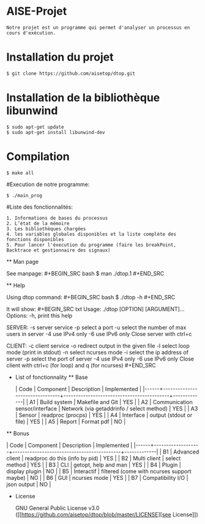
# AISE-Projet

    Notre projet est un programme qui permet d'analyser un processus en cours d'exécution.
# Installation du projet

    
    $ git clone https://github.com/aisetop/dtop.git
    

# Installation de la bibliothèque libunwind

    $ sudo apt-get update
    $ sudo apt-get install libunwind-dev
    
# Compilation

    $ make all
    
#Execution de notre programme:
 
    $ ./main_prog

#Liste des fonctionnalités:
 
    1. Informations de bases du processus
    2. L’état de la mémoire
    3. Les bibliothèques chargées
    4. les variables globales disponibles et la liste complète des fonctions disponibles
    5. Pour lancer l'éxecution du programme (faire les breakPoint, Backtrace et gestionnaire des signaux)

** Man page

See manpage:
#+BEGIN_SRC bash
$ man ./dtop.1
#+END_SRC

** Help

Using dtop command:
#+BEGIN_SRC bash
$ ./dtop -h
#+END_SRC

It will show:
#+BEGIN_SRC txt
Usage: ./dtop [OPTION] [ARGUMENT]...
Options:
  -h, print this help

  SERVER:
    -s               server service
    -p <port>        select a port
    -u <number>      select the number of max users in server
    -4               use IPv4 only
    -6               use IPv6 only
  Close server with ctrl+c

  CLIENT:
    -c               client service
    -o <filename>    redirect output in the given file
    -l               select loop mode (print in stdout)
    -n               select ncurses mode
    -i <ip>          select the ip address of server
    -p <port>        select the port of server
    -4               use IPv4 only
    -6               use IPv6 only
  Close client with ctrl+c (for loop) and q (for ncurses)
#+END_SRC

* List of fonctionnality
** Base

   | Code | Component                      | Description                               | Implemented |
   |------+--------------------------------+-------------------------------------------+-------------|
   | A1   | Build system                   | Makefile and Git                          | YES         |
   | A2   | Communication sensor/interface | Network (via getaddrinfo / select method) | YES         |
   | A3   | Sensor                         | readproc (procps)                         | YES         |
   | A4   | Interface                      | output (stdout or file)                   | YES         |
   | A5   | Report                         | Format pdf                                | NO          |

** Bonus

   | Code | Component         | Description                                | Implemented |
   |------+-------------------+--------------------------------------------+-------------|
   | B1   | Advanced client   | readproc do this (info by pid)             | YES         |
   | B2   | Multi client      | select method                              | YES         |
   | B3   | CLI               | getopt, help and man                       | YES         |
   | B4   | Plugin            | display plugin                             | NO          |
   | B5   | Interactif        | filtered (come with ncurses support maybe) | NO          |
   | B6   | GUI               | ncurses mode                               | YES         |
   | B7   | Compatibility I/O | json output                                | NO          |

* License

  GNU General Public License v3.0 ([[https://github.com/aisetop/dtop/blob/master/LICENSE][see License]])
